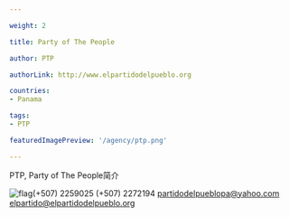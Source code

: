 ```yaml
---

weight: 2

title: Party of The People

author: PTP

authorLink: http://www.elpartidodelpueblo.org 

countries: 
- Panama

tags: 
- PTP

featuredImagePreview: '/agency/ptp.png'

---
```


PTP, Party of The People简介 

<!--more-->

![flag](/agency/ptp.png)(+507) 2259025 (+507) 2272194 partidodelpueblopa@yahoo.com elpartido@elpartidodelpueblo.org